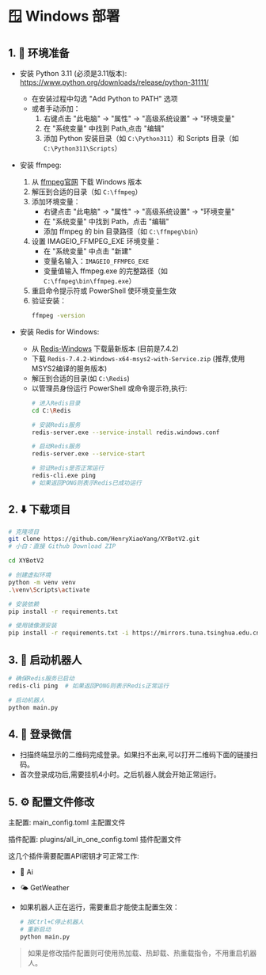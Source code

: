 # 🪟 Windows 部署

## 1. 🔧 环境准备

- 安装 Python 3.11 (必须是3.11版本): https://www.python.org/downloads/release/python-31111/
    - 在安装过程中勾选 "Add Python to PATH" 选项
    - 或者手动添加：
        1. 右键点击 "此电脑" -> "属性" -> "高级系统设置" -> "环境变量"
        2. 在 "系统变量" 中找到 Path,点击 "编辑"
        3. 添加 Python 安装目录（如 `C:\Python311`）和 Scripts 目录（如 `C:\Python311\Scripts`）

- 安装 ffmpeg:
    1. 从 [ffmpeg官网](https://www.ffmpeg.org/download.html) 下载 Windows 版本
    2. 解压到合适的目录（如 `C:\ffmpeg`）
    3. 添加环境变量：
        - 右键点击 "此电脑" -> "属性" -> "高级系统设置" -> "环境变量"
        - 在 "系统变量" 中找到 Path，点击 "编辑"
        - 添加 ffmpeg 的 bin 目录路径（如 `C:\ffmpeg\bin`）
    4. 设置 IMAGEIO_FFMPEG_EXE 环境变量：
        - 在 "系统变量" 中点击 "新建"
        - 变量名输入：`IMAGEIO_FFMPEG_EXE`
        - 变量值输入 ffmpeg.exe 的完整路径（如 `C:\ffmpeg\bin\ffmpeg.exe`）
    5. 重启命令提示符或 PowerShell 使环境变量生效
    6. 验证安装：
        ```bash
        ffmpeg -version
        ```

- 安装 Redis for Windows:
    - 从 [Redis-Windows](https://github.com/redis-windows/redis-windows/releases) 下载最新版本 (目前是7.4.2)
    - 下载 `Redis-7.4.2-Windows-x64-msys2-with-Service.zip` (推荐,使用MSYS2编译的服务版本)
    - 解压到合适的目录(如 `C:\Redis`)
    - 以管理员身份运行 PowerShell 或命令提示符,执行:
      ```bash
      # 进入Redis目录
      cd C:\Redis
      
      # 安装Redis服务
      redis-server.exe --service-install redis.windows.conf
      
      # 启动Redis服务
      redis-server.exe --service-start
      
      # 验证Redis是否正常运行
      redis-cli.exe ping
      # 如果返回PONG则表示Redis已成功运行
      ```

## 2. ⬇️ 下载项目

```bash
# 克隆项目
git clone https://github.com/HenryXiaoYang/XYBotV2.git
# 小白：直接 Github Download ZIP

cd XYBotV2

# 创建虚拟环境
python -m venv venv
.\venv\Scripts\activate

# 安装依赖
pip install -r requirements.txt

# 使用镜像源安装
pip install -r requirements.txt -i https://mirrors.tuna.tsinghua.edu.cn/pypi/web/simple
```

## 3. 🚀 启动机器人

```bash
# 确保Redis服务已启动
redis-cli ping  # 如果返回PONG则表示Redis正常运行

# 启动机器人
python main.py
```

## 4. 📱 登录微信

- 扫描终端显示的二维码完成登录。如果扫不出来,可以打开二维码下面的链接扫码。
- 首次登录成功后,需要挂机4小时。之后机器人就会开始正常运行。

## 5. ⚙️ 配置文件修改

主配置: main_config.toml 主配置文件

插件配置: plugins/all_in_one_config.toml 插件配置文件

这几个插件需要配置API密钥才可正常工作:

- 🤖 Ai
- 🌤️ GetWeather


- 如果机器人正在运行，需要重启才能使主配置生效：
    ```bash
    # 按Ctrl+C停止机器人
    # 重新启动
    python main.py
    ```

> 如果是修改插件配置则可使用热加载、热卸载、热重载指令，不用重启机器人。
